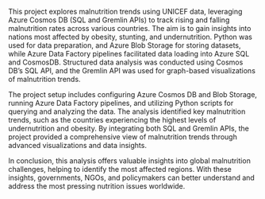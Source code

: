 This project explores malnutrition trends using UNICEF data, leveraging Azure Cosmos DB (SQL and Gremlin APIs) to track rising and falling malnutrition rates across various countries. The aim is to gain insights into nations most affected by obesity, stunting, and undernutrition. Python was used for data preparation, and Azure Blob Storage for storing datasets, while Azure Data Factory pipelines facilitated data loading into Azure SQL and CosmosDB. Structured data analysis was conducted using Cosmos DB’s SQL API, and the Gremlin API was used for graph-based visualizations of malnutrition trends.

The project setup includes configuring Azure Cosmos DB and Blob Storage, running Azure Data Factory pipelines, and utilizing Python scripts for querying and analyzing the data. The analysis identified key malnutrition trends, such as the countries experiencing the highest levels of undernutrition and obesity. By integrating both SQL and Gremlin APIs, the project provided a comprehensive view of malnutrition trends through advanced visualizations and data insights.

In conclusion, this analysis offers valuable insights into global malnutrition challenges, helping to identify the most affected regions. With these insights, governments, NGOs, and policymakers can better understand and address the most pressing nutrition issues worldwide.